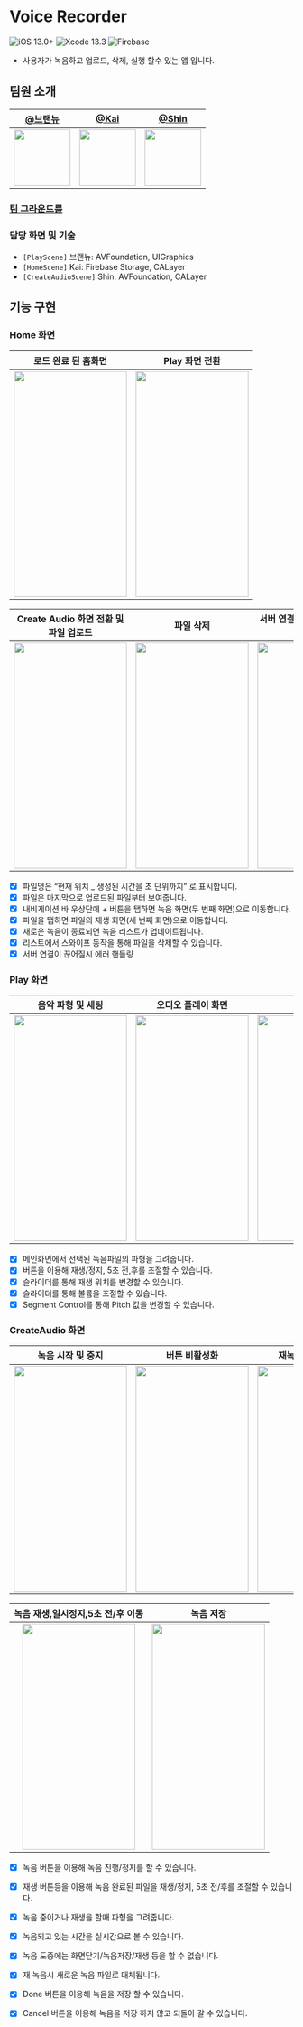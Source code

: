 
# Voice Recorder 
![iOS 13.0+](https://img.shields.io/badge/iOS-13.0%2B-lightgrey) ![Xcode 13.3](https://img.shields.io/badge/Xcode-13.3-blue)
![Firebase](https://img.shields.io/badge/Firebase-9.3.0-orange)

- 사용자가 녹음하고 업로드, 삭제, 실행 할수 있는 앱 입니다.


## 팀원 소개 
| [@브랜뉴](https://github.com/Brandnew-one)                                                    | [@Kai](https://github.com/TaeKyeongKim)                                                    | [@Shin](https://github.com/dongeunshin)                                                       |
| ------------------------------------------------------------------------------------------ | ------------------------------------------------------------------------------------------ | ------------------------------------------------------------------------------------------ |
| <img src="https://user-images.githubusercontent.com/36659877/178030910-4e17a9a6-2681-44ed-b5de-57444d42e31e.png" width="100" height="100"/> | <img src="https://avatars.githubusercontent.com/u/36659877?v=4" width="100" height="100"/> | <img src="https://user-images.githubusercontent.com/36659877/178031029-88b78f93-cda4-403d-ad09-5c7d71a0e9f9.png" width="100" height="100"/> |


### [팀 그라운드룰](https://github.com/TaeKyeongKim/VoiceRecorder-teamBSK/wiki/%08Home#%EA%B7%B8%EB%9D%BC%EC%9A%B4%EB%93%9C-%EB%A3%B0)
### 담당 화면 및 기술 
- `[PlayScene]` 브랜뉴: AVFoundation, UIGraphics 
- `[HomeScene]` Kai: Firebase Storage, CALayer 
- `[CreateAudioScene]` Shin: AVFoundation, CALayer

## 기능 구현 
### Home 화면
| **로드 완료 된 홈화면**|**Play 화면 전환**|
|---|---|
|<img src="https://user-images.githubusercontent.com/36659877/178033770-a0234859-1114-473b-8b1f-ba909157aa9e.png" width="200" height="400"/>|<img src="https://user-images.githubusercontent.com/36659877/178035769-052679e5-09a6-4edc-80cd-9446c5dc6632.gif" width="200" height="400"/>


|**Create Audio 화면 전환 및 파일 업로드**|**파일 삭제**|**서버 연결이 끊어질시 에러 핸들링**|
|---|---|---|
|<img src="https://user-images.githubusercontent.com/55118858/178104089-f5eb6fdb-8ba4-4a67-8296-20934c740295.gif" width="200" height="400"/>|<img src="https://user-images.githubusercontent.com/36659877/178037351-6eb6099b-ba96-447c-af96-0f6728fa3aca.gif" width="200" height="400"/>|<img src="https://user-images.githubusercontent.com/36659877/178036138-aa307f24-19bf-4f9d-a406-596631f6155f.gif" width="200" height="400"/>|




- [x] 파일명은 “현재 위치 _ 생성된 시간을 초 단위까지” 로 표시합니다.
- [x] 파일은 마지막으로 업로드된 파일부터 보여줍니다. 
- [x] 내비게이션 바 우상단에 + 버튼을 탭하면 녹음 화면(두 번째 화면)으로 이동합니다.
- [x] 파일을 탭하면 파일의 재생 화면(세 번째 화면)으로 이동합니다.
- [x] 새로운 녹음이 종료되면 녹음 리스트가 업데이트됩니다.
- [x] 리스트에서 스와이프 동작을 통해 파일을 삭제할 수 있습니다.
- [x] 서버 연결이 끊어질시 에러 핸들링

### Play 화면

| 음악 파형 및 세팅 | 오디오 플레이 화면 | Pitch 조절 |
|:---:|:---:|:---:|
|<img src="https://user-images.githubusercontent.com/88618825/178092212-8ca8b829-c535-4703-9e88-653fca1776c6.gif" width="200" height="400"/>| <img src="https://user-images.githubusercontent.com/88618825/178092214-c441633b-db59-4cc8-9c19-e62a3f6a3a05.gif" width="200" height="400"/>| <img src="https://user-images.githubusercontent.com/88618825/178092216-adaa0097-22fd-4d12-b6c6-ebc73c8672c2.gif" width="200" height="400"/> |
 
- [x] 메인화면에서 선택된 녹음파일의 파형을 그려줍니다.
- [x] 버튼을 이용해 재생/정지, 5초 전,후를 조절할 수 있습니다.
- [x] 슬라이더를 통해 재생 위치를 변경할 수 있습니다.
- [x] 슬라이더를 통해 볼륨을 조절할 수 있습니다.
- [x] Segment Control를 통해 Pitch 값을 변경할 수 있습니다.

### CreateAudio 화면

| 녹음 시작 및 중지 | 버튼 비활성화 | 재녹음시 파일 대채 |
|:---:|:---:|:---:|
|<img src="https://user-images.githubusercontent.com/55118858/178103715-b0277b3b-ccca-47f2-9a26-f518ab13d9e0.gif" width="200" height="400"/>| <img src="https://user-images.githubusercontent.com/55118858/178103709-bf003bab-ee07-48ef-97bb-ec6e6191b12f.gif" width="200" height="400"/>| <img src="https://user-images.githubusercontent.com/55118858/178103707-9e5afa98-c8c2-4165-86dd-de67929ad7b4.gif" width="200" height="400"/> |

| 녹음 재생,일시정지,5초 전/후 이동 | 녹음 저장 |
|:---:|:---:|
|<img src="https://user-images.githubusercontent.com/55118858/178103712-c0db6eb8-0925-4b1b-9cec-31638ca7f5d7.gif" width="200" height="400"/>| <img src="https://user-images.githubusercontent.com/55118858/178103713-3492e3bb-6821-4b48-8a88-d2ede6313005.gif" width="200" height="400"/>|
 
- [x] 녹음 버튼을 이용해 녹음 진행/정지를 할 수 있습니다.
- [x] 재생 버튼등을 이용해 녹음 완료된 파일을 재생/정지, 5초 전/후를 조절할 수 있습니다.
- [x] 녹음 중이거나 재생을 할때 파형을 그려줍니다. 
- [x] 녹음되고 있는 시간을 실시간으로 볼 수 있습니다.
- [x] 녹음 도중에는 화면닫기/녹음저장/재생 등을 할 수 없습니다.
- [x] 재 녹음시 새로운 녹음 파일로 대체됩니다.
- [x] Done 버튼을 이용해 녹음을 저장 할 수 있습니다.
- [x] Cancel 버튼을 이용해 녹음을 저장 하지 않고 되돌아 갈 수 있습니다.

